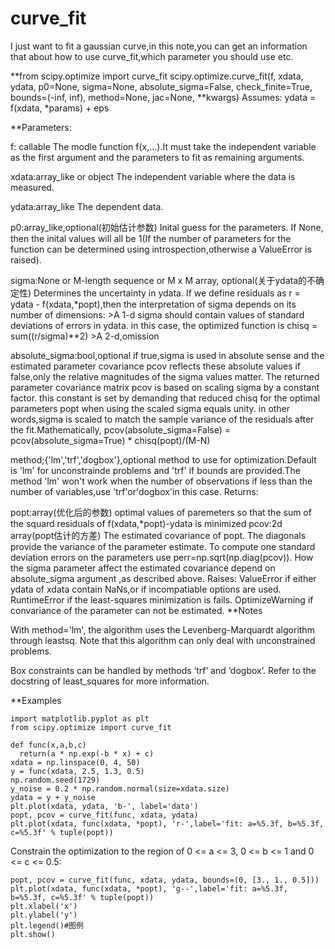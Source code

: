 # curve_fit

I just want to fit a gaussian curve,in this note,you can get an information that about how to use curve_fit,which parameter you should use etc.

**from scipy.optimize import curve_fit
scipy.optimize.curve_fit(f, xdata, ydata, p0=None, sigma=None, absolute_sigma=False, check_finite=True, bounds=(-inf, inf), method=None, jac=None, **kwargs)
Assumes: ydata = f(xdata, *params) + eps

**Parameters:

  f: callable
    The modle function f(x,...).It must take the independent variable as the first argument and the parameters to fit as remaining        arguments.
  
  xdata:array_like or object
    The independent variable where the data is measured.
  
  ydata:array_like
    The dependent data.
  
  p0:array_like,optional(初始估计参数)
    Inital guess for the parameters. If None, then the inital values will all be 1(If the number of parameters for the function can be         determined using introspection,otherwise a ValueError is raised). 
  
  sigma:None or M-length sequence or M x M array, optional(关于ydata的不确定性)
    Determines the uncertainty in ydata. If we define residuals as r = ydata - f(xdata,*popt),then the interpretation of sigma depends       on its number of dimensions:
    >A 1-d sigma should contain values of standard deviations of errors in ydata. in this case, the optimized function is chisq =           sum((r/sigma)**2)
    >A 2-d,omission

absolute_sigma:bool,optional
    if true,sigma is used in absolute sense and the estimated parameter covariance pcov reflects these absolute values
    if false,only the relative magnitudes of the sigma values matter. The returned parameter covariance matrix pcov is based on scaling
    sigma by a constant factor. this constant is set by demanding that reduced chisq for the optimal parameters popt when using the         scaled sigma equals unity. in other words,sigma is scaled to match the sample variance of the residuals after the                       fit.Mathematically,
    pcov(absolute_sigma=False) = pcov(absolute_sigma=True) * chisq(popt)/(M-N)
    
method;{'lm','trf','dogbox'},optional
    method to use for optimization.Default is 'lm' for unconstrainde problems and 'trf' if bounds are provided.The method 'lm' won't work when the number of observations if less than the number of variables,use 'trf'or'dogbox'in this case.
Returns:

popt:array(优化后的参数)
   optimal values of paremeters so that the sum of the squard residuals of f(xdata,*popt)-ydata is minimized
pcov:2d array(popt估计的方差)
    The estimated covariance of popt. The diagonals provide the variance of the parameter estimate. To compute one standard deviation       errors on the parameters use perr=np.sqrt(np.diag(pcov)).
    How the sigma parameter affect the estimated covariance depend on absolute_sigma argument ,as described above.
Raises:
    ValueError
      if either ydata of xdata contain NaNs,or if incompatiable options are used.
    RuntimeError
      if the least-squares minimization is fails.
    OptimizeWarning
      if convariance of the parameter can not be estimated.
**Notes

  With method='lm', the algorithm uses the Levenberg-Marquardt algorithm through leastsq. Note that this algorithm can only deal with     unconstrained problems.

  Box constraints can be handled by methods ‘trf’ and ‘dogbox’. Refer to the docstring of least_squares for more information.    
  
**Examples

    import matplotlib.pyplot as plt
    from scipy.optimize import curve_fit

    def func(x,a,b,c)
      return(a * np.exp(-b * x) + c)
    xdata = np.linspace(0, 4, 50)
    y = func(xdata, 2.5, 1.3, 0.5)
    np.random.seed(1729)
    y_noise = 0.2 * np.random.normal(size=xdata.size)
    ydata = y + y_noise
    plt.plot(xdata, ydata, 'b-', label='data')
    popt, pcov = curve_fit(func, xdata, ydata)
    plt.plot(xdata, func(xdata, *popt), 'r-',label='fit: a=%5.3f, b=%5.3f, c=%5.3f' % tuple(popt))

Constrain the optimization to the region of 0 <= a <= 3, 0 <= b <= 1 and 0 <= c <= 0.5:

    popt, pcov = curve_fit(func, xdata, ydata, bounds=(0, [3., 1., 0.5]))
    plt.plot(xdata, func(xdata, *popt), 'g--',label='fit: a=%5.3f, b=%5.3f, c=%5.3f' % tuple(popt))
    plt.xlabel('x')
    plt.ylabel('y')
    plt.legend()#图例
    plt.show()
